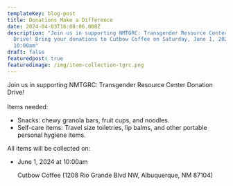 ```yaml
---
templateKey: blog-post
title: Donations Make a Difference
date: 2024-04-03T16:08:06.008Z
description: "Join us in supporting NMTGRC: Transgender Resource Center Donation
  Drive! Bring your donations to Cutbow Coffee on Saturday, June 1, 2024 at
  10:00am"
draft: false
featuredpost: true
featuredimage: /img/item-collection-tgrc.png
---
```

Join us in supporting NMTGRC: Transgender Resource Center Donation Drive!\
\
Items needed:

* Snacks: chewy granola bars, fruit cups, and noodles.
* Self-care items: Travel size toiletries, lip balms, and other portable personal hygiene items.

All items will be collected on:

* June 1, 2024 at 10:00am

  Cutbow Coffee (1208 Rio Grande Blvd NW, Albuquerque, NM 87104)